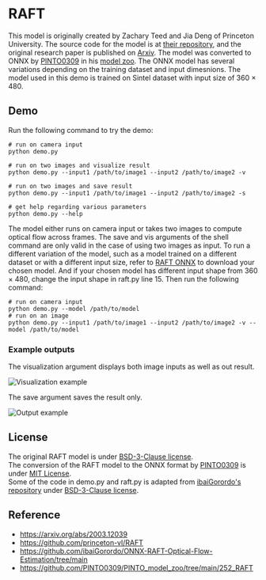 # RAFT
This model is originally created by Zachary Teed and Jia Deng of Princeton University. The source code for the model is at [their repository](https://github.com/princeton-vl/RAFT), and the original research paper is published on [Arxiv](https://arxiv.org/abs/2003.12039). The model was converted to ONNX by [PINTO0309](https://github.com/PINTO0309) in his [model zoo](https://github.com/PINTO0309/PINTO_model_zoo/tree/main/252_RAFT). The ONNX model has several variations depending on the training dataset and input dimesnions. The model used in this demo is trained on Sintel dataset with input size of 360 $\times$ 480.


## Demo

Run the following command to try the demo:

```shell
# run on camera input
python demo.py

# run on two images and visualize result
python demo.py --input1 /path/to/image1 --input2 /path/to/image2 -v

# run on two images and save result
python demo.py --input1 /path/to/image1 --input2 /path/to/image2 -s

# get help regarding various parameters
python demo.py --help
```

The model either runs on camera input or takes two images to compute optical flow across frames. The save and vis arguments of the shell command are only valid in the case of using two images as input. To run a different variation of the model, such as a model trained on a different dataset or with a different input size, refer to [RAFT ONNX](https://github.com/PINTO0309/PINTO_model_zoo/tree/main/252_RAFT) to download your chosen model. And if your chosen model has different input shape from 360 $\times$ 480, change the input shape in raft.py line 15. Then run the following command:

```shell
# run on camera input
python demo.py --model /path/to/model
# run on an image
python demo.py --input1 /path/to/image1 --input2 /path/to/image2 -v --model /path/to/model
```

### Example outputs
The visualization argument displays both image inputs as well as out result.

![Visualization example](./example_outputs/vis.png)

The save argument saves the result only.

![Output example](./example_outputs/result.jpg)



## License

The original RAFT model is under [BSD-3-Clause license](./BSD-3-LICENSE.txt). <br />
The conversion of the RAFT model to the ONNX format by [PINTO0309](https://github.com/PINTO0309/PINTO_model_zoo/tree/main/252_RAFT) is under [MIT License](./MITLICENSE.txt). <br />
Some of the code in demo.py and raft.py is adapted from [ibaiGorordo's repository](https://github.com/ibaiGorordo/ONNX-RAFT-Optical-Flow-Estimation/tree/main) under [BSD-3-Clause license](./BSD-3-LICENSE.txt).<br />

## Reference

- https://arxiv.org/abs/2003.12039
- https://github.com/princeton-vl/RAFT
- https://github.com/ibaiGorordo/ONNX-RAFT-Optical-Flow-Estimation/tree/main
- https://github.com/PINTO0309/PINTO_model_zoo/tree/main/252_RAFT
